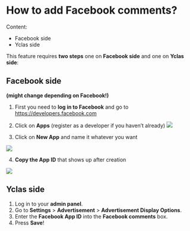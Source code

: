# How to add Facebook comments?

Content:
-   Facebook side
-   Yclas side

This feature requires  **two steps**  one on  **Facebook side**  and one on  **Yclas side**:

## Facebook side

**(might change depending on Facebook!)**

1.  First you need to  **log in to Facebook**  and go to https://developers.facebook.com
2.  Click on  **Apps**  (register as a developer if you haven’t already)
![](https://raw.githubusercontent.com/yclas/guides/master/images/fb1.png)


3. Click on  **New App**  and name it whatever you want

![](https://raw.githubusercontent.com/yclas/guides/master/images/fb2.png)

4.  **Copy the App ID**  that shows up after creation

![](https://raw.githubusercontent.com/yclas/guides/master/images/fb3.png)
## Yclas side

1.  Log in to your  **admin panel**.
2.  Go to  **Settings**  >  **Advertisement**  >  **Advertisement Display Options**.
3.  Enter the  **Facebook App ID**  into the  **Facebook comments**  box.
4.  Press  **Save**!

